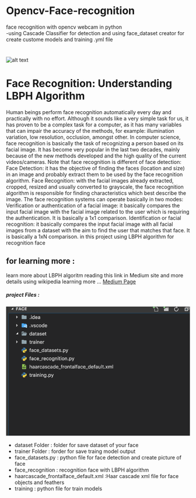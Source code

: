 # Opencv-Face-recognition 
face recognition with opencv webcam in python  
-using Cascade Classifier for detection and using face_dataset creator for create custome models and training .yml file
#

![alt text](https://cdn-images-1.medium.com/max/1600/1*wb6dl0oibAdMa8rlnPlUzQ.jpeg)
#
#
# Face Recognition: Understanding LBPH Algorithm
Human beings perform face recognition automatically every day and practically with no effort.
Although it sounds like a very simple task for us, it has proven to be a complex task for a computer, as it has many variables that can impair the accuracy of the methods, for example: illumination variation, low resolution, occlusion, amongst other.
In computer science, face recognition is basically the task of recognizing a person based on its facial image. It has become very popular in the last two decades, mainly because of the new methods developed and the high quality of the current videos/cameras.
Note that face recognition is different of face detection:
Face Detection: it has the objective of finding the faces (location and size) in an image and probably extract them to be used by the face recognition algorithm.
Face Recognition: with the facial images already extracted, cropped, resized and usually converted to grayscale, the face recognition algorithm is responsible for finding characteristics which best describe the image.
The face recognition systems can operate basically in two modes:
Verification or authentication of a facial image: it basically compares the input facial image with the facial image related to the user which is requiring the authentication. It is basically a 1x1 comparison.
Identification or facial recognition: it basically compares the input facial image with all facial images from a dataset with the aim to find the user that matches that face. It is basically a 1xN comparison.
in this project using LBPH algorithm for recognition face 
## for learning more : 
learn more about LBPH algoritm reading this link in Medium site and more details using wikipedia 
learning more ...  [Medium Page](https://towardsdatascience.com/face-recognition-how-lbph-works-90ec258c3d6b)

##### project Files : 
![ScreenShot](ScreenShot.png)
 * dataset Folder : folder for save dataset of your face 
 * trainer Folder : forder for save traing model output 
 * face_datasets.py : python file for face detection and create picture of face 
 * face_recognition : recognition face with LBPH algorithm 
 * haarcascade_frontalface_default.xml :Haar cascade xml file for face objects and feathers 
 * training : python file for train models 

